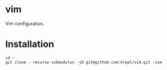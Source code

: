 # vim
Vim configuration.

# Installation
```
cd ~
git clone --recurse-submodules -j8 git@github.com:krepl/vim.git .vim
```
